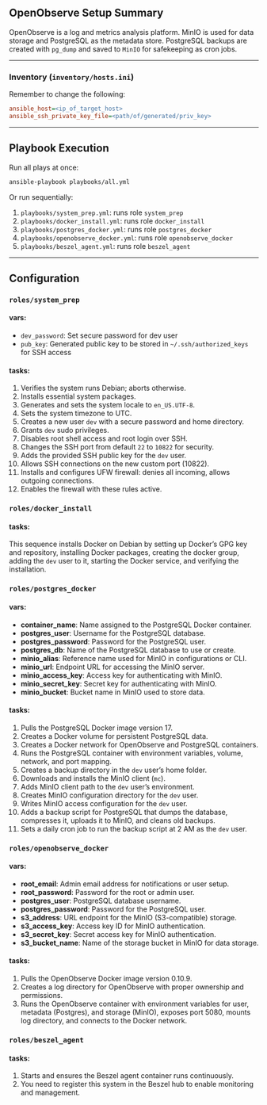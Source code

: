 ## OpenObserve Setup Summary

OpenObserve is a log and metrics analysis platform. MinIO is used for data storage and PostgreSQL as the metadata store. PostgreSQL backups are created with `pg_dump` and saved to `MinIO` for safekeeping as cron jobs.

---

### Inventory (`inventory/hosts.ini`)

Remember to change the following:
```ini
ansible_host=<ip_of_target_host>
ansible_ssh_private_key_file=<path/of/generated/priv_key>
```

---

## Playbook Execution

Run all plays at once:

```bash
ansible-playbook playbooks/all.yml
```

Or run sequentially:

1. `playbooks/system_prep.yml`: runs role `system_prep`
2. `playbooks/docker_install.yml`: runs role `docker_install`
3. `playbooks/postgres_docker.yml`: runs role `postgres_docker`
4. `playbooks/openobserve_docker.yml`: runs role `openobserve_docker`
5. `playbooks/beszel_agent.yml`: runs role `beszel_agent`

---
## Configuration

### `roles/system_prep`

#### vars:
- `dev_password`: Set secure password for dev user
- `pub_key`: Generated public key to be stored in `~/.ssh/authorized_keys` for SSH access

#### tasks:
1. Verifies the system runs Debian; aborts otherwise.
2. Installs essential system packages.
3. Generates and sets the system locale to `en_US.UTF-8`.
4. Sets the system timezone to UTC.
5. Creates a new user `dev` with a secure password and home directory.
6. Grants `dev` sudo privileges.
7. Disables root shell access and root login over SSH.
8. Changes the SSH port from default `22` to `10822` for security.
9. Adds the provided SSH public key for the `dev` user.
10. Allows SSH connections on the new custom port (10822).
11. Installs and configures UFW firewall: denies all incoming, allows outgoing connections.
12. Enables the firewall with these rules active.

### `roles/docker_install`

#### tasks:
This sequence installs Docker on Debian by setting up Docker’s GPG key and repository, installing Docker packages, creating the docker group, adding the `dev` user to it, starting the Docker service, and verifying the installation.


### `roles/postgres_docker`

#### vars:

* **container\_name**: Name assigned to the PostgreSQL Docker container.
* **postgres\_user**: Username for the PostgreSQL database.
* **postgres\_password**: Password for the PostgreSQL user.
* **postgres\_db**: Name of the PostgreSQL database to use or create.
* **minio\_alias**: Reference name used for MinIO in configurations or CLI.
* **minio\_url**: Endpoint URL for accessing the MinIO server.
* **minio\_access\_key**: Access key for authenticating with MinIO.
* **minio\_secret\_key**: Secret key for authenticating with MinIO.
* **minio\_bucket**: Bucket name in MinIO used to store data.

#### tasks:
1. Pulls the PostgreSQL Docker image version 17.
2. Creates a Docker volume for persistent PostgreSQL data.
3. Creates a Docker network for OpenObserve and PostgreSQL containers.
4. Runs the PostgreSQL container with environment variables, volume, network, and port mapping.
5. Creates a backup directory in the `dev` user’s home folder.
6. Downloads and installs the MinIO client (`mc`).
7. Adds MinIO client path to the `dev` user’s environment.
8. Creates MinIO configuration directory for the `dev` user.
9. Writes MinIO access configuration for the `dev` user.
10. Adds a backup script for PostgreSQL that dumps the database, compresses it, uploads it to MinIO, and cleans old backups.
11. Sets a daily cron job to run the backup script at 2 AM as the `dev` user.


### `roles/openobserve_docker`

#### vars:

* **root\_email**: Admin email address for notifications or user setup.
* **root\_password**: Password for the root or admin user.
* **postgres\_user**: PostgreSQL database username.
* **postgres\_password**: Password for the PostgreSQL user.
* **s3\_address**: URL endpoint for the MinIO (S3-compatible) storage.
* **s3\_access\_key**: Access key ID for MinIO authentication.
* **s3\_secret\_key**: Secret access key for MinIO authentication.
* **s3\_bucket\_name**: Name of the storage bucket in MinIO for data storage.

#### tasks:
1. Pulls the OpenObserve Docker image version 0.10.9.
2. Creates a log directory for OpenObserve with proper ownership and permissions.
3. Runs the OpenObserve container with environment variables for user, metadata (Postgres), and storage (MinIO), exposes port 5080, mounts log directory, and connects to the Docker network.

### `roles/beszel_agent`

#### tasks:

1. Starts and ensures the Beszel agent container runs continuously.
2. You need to register this system in the Beszel hub to enable monitoring and management.
